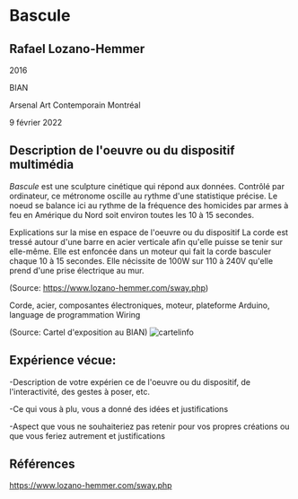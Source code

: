 # Bascule

## Rafael Lozano-Hemmer

2016

BIAN

Arsenal Art Contemporain Montréal

9 février 2022

## Description de l'oeuvre ou du dispositif multimédia
*Bascule* est une sculpture cinétique qui répond aux données. Contrôlé par ordinateur, ce métronome oscille au rythme d'une statistique précise. Le noeud se balance ici au rythme de la fréquence des homicides par armes à feu en Amérique du Nord soit environ toutes les 10 à 15 secondes.

Explications sur la mise en espace de l'oeuvre ou du dispositif
La corde est tressé autour d'une barre en acier verticale afin qu'elle puisse se tenir sur elle-même. Elle est enfoncée dans un moteur qui fait la corde basculer chaque 10 à 15 secondes. Elle nécissite de 100W sur 110 à 240V qu'elle prend d'une prise électrique au mur.

(Source: https://www.lozano-hemmer.com/sway.php)

Corde, acier, composantes électroniques, moteur, plateforme Arduino, language de programmation Wiring

(Source: Cartel d'exposition au BIAN)
![cartelinfo](media/cartelinfo.png)

## Expérience vécue:
-Description de votre expérien ce de l'oeuvre ou du dispositif, de l'interactivité, des gestes à poser, etc.

-Ce qui vous à plu, vous a donné des idées et justifications

-Aspect que vous ne souhaiteriez pas retenir pour vos propres créations ou que vous feriez autrement et justifications

## Références

https://www.lozano-hemmer.com/sway.php
